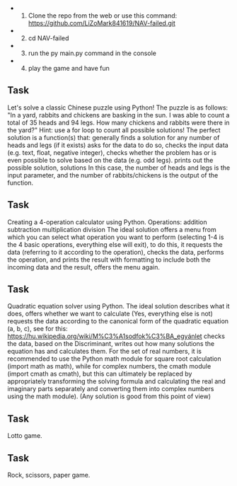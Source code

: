 * 1. Clone the repo from the web or use this command: https://github.com/LiZoMark841619/NAV-failed.git
* 2. cd NAV-failed
* 3. run the py main.py command in the console
* 4. play the game and have fun

## Task
Let's solve a classic Chinese puzzle using Python! The puzzle is as follows: "In a yard, rabbits and chickens are basking in the sun. I was able to count a total of 35 heads and 94 legs. How many chickens and rabbits were there in the yard?" Hint: use a for loop to count all possible solutions! The perfect solution is a function(s) that: generally finds a solution for any number of heads and legs (if it exists) asks for the data to do so, checks the input data (e.g. text, float, negative integer), checks whether the problem has or is even possible to solve based on the data (e.g. odd legs). prints out the possible solution, solutions In this case, the number of heads and legs is the input parameter, and the number of rabbits/chickens is the output of the function.


## Task
Creating a 4-operation calculator using Python.
Operations:
addition
subtraction
multiplication
division
The ideal solution offers a menu from which you can select what operation you want to perform (selecting 1-4 is the 4 basic operations, everything else will exit),
to do this, it requests the data (referring to it according to the operation), checks the data, performs the operation, and prints the result with formatting to include both the incoming data and the result, offers the menu again.


## Task
Quadratic equation solver using Python.
The ideal solution describes what it does, offers whether we want to calculate (Yes, everything else is not)
requests the data according to the canonical form of the quadratic equation (a, b, c), see for this: https://hu.wikipedia.org/wiki/M%C3%A1sodfok%C3%BA_egyánlet
checks the data, based on the Discriminant, writes out how many solutions the equation has and calculates them.
For the set of real numbers, it is recommended to use the Python math module for square root calculation (import math as math), while for complex numbers, the cmath module (import cmath as cmath), but this can ultimately be replaced by appropriately transforming the solving formula and calculating the real and imaginary parts separately and converting them into complex numbers using the math module). (Any solution is good from this point of view)


## Task
Lotto game.

## Task
Rock, scissors, paper game.
